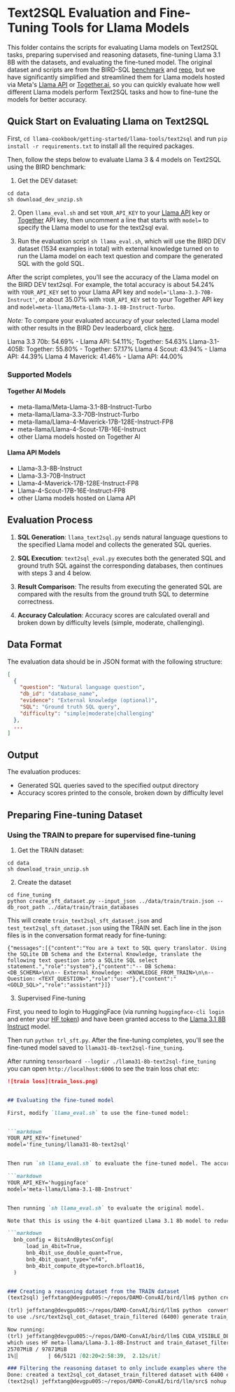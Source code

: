 # Text2SQL Evaluation and Fine-Tuning Tools for Llama Models

This folder contains the scripts for evaluating Llama models on Text2SQL tasks, preparing supervised and reasoning datasets, fine-tuning Llama 3.1 8B with the datasets, and evaluating the fine-tuned model. The original dataset and scripts are from the BIRD-SQL [benchmark](https://bird-bench.github.io) and [repo](https://github.com/AlibabaResearch/DAMO-ConvAI/tree/main/bird), but we have significantly simplified and streamlined them for Llama models hosted via Meta's [Llama API](https://llama.developer.meta.com) or [Together.ai](https://together.ai), so you can quickly evaluate how well different Llama models perform Text2SQL tasks and how to fine-tune the models for better accuracy.

## Quick Start on Evaluating Llama on Text2SQL

First, `cd llama-cookbook/getting-started/llama-tools/text2sql` and run `pip install -r requirements.txt` to install all the required packages.

Then, follow the steps below to evaluate Llama 3 & 4 models on Text2SQL using the BIRD benchmark:

1. Get the DEV dataset:
```
cd data
sh download_dev_unzip.sh
```

2. Open `llama_eval.sh` and set `YOUR_API_KEY` to your [Llama API](https://llama.developer.meta.com/) key or [Together](https://api.together.ai/) API key, then uncomment a line that starts with `model=` to specify the Llama model to use for the text2sql eval.

3. Run the evaluation script `sh llama_eval.sh`, which will use the BIRD DEV dataset (1534 examples in total) with external knowledge turned on to run the Llama model on each text question and compare the generated SQL with the gold SQL.

After the script completes, you'll see the accuracy of the Llama model on the BIRD DEV text2sql. For example, the total accuracy is about 54.24% with `YOUR_API_KEY` set to your Llama API key and `model='Llama-3.3-70B-Instruct'`, or about 35.07% with `YOUR_API_KEY` set to your Together API key and `model=meta-llama/Meta-Llama-3.1-8B-Instruct-Turbo`.

*Note:* To compare your evaluated accuracy of your selected Llama model with other results in the BIRD Dev leaderboard, click [here](https://bird-bench.github.io/).

Llama 3.3 70b: 54.69% -  Llama API: 54.11%; Together: 54.63%
Llama-3.1-405B: Together: 55.80% - Together: 57.17%
Llama 4 Scout: 43.94% - Llama API: 44.39%
Llama 4 Maverick: 41.46% - Llama API: 44.00%

### Supported Models

#### Together AI Models
- meta-llama/Meta-Llama-3.1-8B-Instruct-Turbo
- meta-llama/Llama-3.3-70B-Instruct-Turbo
- meta-llama/Llama-4-Maverick-17B-128E-Instruct-FP8
- meta-llama/Llama-4-Scout-17B-16E-Instruct
- other Llama models hosted on Together AI

#### Llama API Models
- Llama-3.3-8B-Instruct
- Llama-3.3-70B-Instruct
- Llama-4-Maverick-17B-128E-Instruct-FP8
- Llama-4-Scout-17B-16E-Instruct-FP8
- other Llama models hosted on Llama API

## Evaluation Process

1. **SQL Generation**: `llama_text2sql.py` sends natural language questions to the specified Llama model and collects the generated SQL queries.

2. **SQL Execution**: `text2sql_eval.py` executes both the generated SQL and ground truth SQL against the corresponding databases, then continues with steps 3 and 4 below.

3. **Result Comparison**: The results from executing the generated SQL are compared with the results from the ground truth SQL to determine correctness.

4. **Accuracy Calculation**: Accuracy scores are calculated overall and broken down by difficulty levels (simple, moderate, challenging).

## Data Format

The evaluation data should be in JSON format with the following structure:

```json
[
  {
    "question": "Natural language question",
    "db_id": "database_name",
    "evidence": "External knowledge (optional)",
    "SQL": "Ground truth SQL query",
    "difficulty": "simple|moderate|challenging"
  },
  ...
]
```

## Output

The evaluation produces:
- Generated SQL queries saved to the specified output directory
- Accuracy scores printed to the console, broken down by difficulty level



## Preparing Fine-tuning Dataset

### Using the TRAIN to prepare for supervised fine-tuning

1. Get the TRAIN dataset:
```
cd data
sh download_train_unzip.sh
```

2. Create the dataset

```
cd fine_tuning
python create_sft_dataset.py --input_json ../data/train/train.json --db_root_path ../data/train/train_databases
```
This will create `train_text2sql_sft_dataset.json` and `test_text2sql_sft_dataset.json` using the TRAIN set. Each line in the json files is in the conversation format ready for fine-tuning:

```
{"messages":[{"content":"You are a text to SQL query translator. Using the SQLite DB Schema and the External Knowledge, translate the following text question into a SQLite SQL select statement.","role":"system"},{"content":"-- DB Schema: <DB_SCHEMA>\n\n-- External Knowledge: <KNOWLEDGE_FROM_TRAIN>\n\n-- Question: <TEXT_QUESTION>","role":"user"},{"content":"<GOLD_SQL>","role":"assistant"}]}
```

3. Supervised Fine-tuning

First, you need to login to HuggingFace (via running `huggingface-cli login` and enter your [HF token](https://huggingface.co/settings/tokens)) and have been granted access to the [Llama 3.1 8B Instruct](https://huggingface.co/meta-llama/Llama-3.1-8B-Instruct) model.

Then run `python trl_sft.py`. After the fine-tuning completes, you'll see the fine-tuned model saved to `llama31-8b-text2sql-fine_tuning`.

After running `tensorboard --logdir ./llama31-8b-text2sql-fine_tuning` you can open `http://localhost:6006` to see the train loss chat etc:

```markdown
![train loss](train_loss.png)


## Evaluating the fine-tuned model

First, modify `llama_eval.sh` to use the fine-tuned model:


```markdown
YOUR_API_KEY='finetuned'
model='fine_tuning/llama31-8b-text2sql'


Then run `sh llama_eval.sh` to evaluate the fine-tuned model. The accuracy on the first 500 examples of the BIRD DEV dataset is about 25.60%. This is a significant improvement over the original Llama 3.1 8B Instruct model, which has an accuracy of about 10.60% on the same examples - you can confirm this by comparing the fine-tuned model's accuracy above with the original model's accuracy by first modifying `llama_eval.sh` to use the original model:

```markdown
YOUR_API_KEY='huggingface'
model='meta-llama/Llama-3.1-8B-Instruct'


Then running `sh llama_eval.sh` to evaluate the original model.

Note that this is using the 4-bit quantized Llama 3.1 8b model to reduce the memory footprint and improve the efficiency, as shown in the code nippet of llama_text2sql.py:

```markdown
  bnb_config = BitsAndBytesConfig(
      load_in_4bit=True,
      bnb_4bit_use_double_quant=True,
      bnb_4bit_quant_type="nf4",
      bnb_4bit_compute_dtype=torch.bfloat16,
  )


### Creating a reasoning dataset from the TRAIN dataset
(text2sql) jeffxtang@devgpu005:~/repos/DAMO-ConvAI/bird/llm$ python create_reasoning_dataset.py --input_json data/train/train.json --db_root_path data/train/train_databases

(trl) jeffxtang@devgpu005:~/repos/DAMO-ConvAI/bird/llm$ python  convert_dataset.py
to use ./src/text2sql_cot_dataset_train_filtered (6400) generate train_dataset_filtered.json (4480) and test_dataset_filtered.json (1920)

Now running:
(trl) jeffxtang@devgpu005:~/repos/DAMO-ConvAI/bird/llm$ CUDA_VISIBLE_DEVICES=1 nohup with-proxy python trl_sft.py
which uses HF meta-llama/Llama-3.1-8B-Instruct and train_dataset_filtered.json and GPU 25GB:
25707MiB / 97871MiB
1%|▏         | 66/5121 [02:20<2:58:39,  2.12s/it]

### Filtering the reasoning dataset to only include examples where the predicted SQL matches the ground truth SQL
Done: created a text2sql_cot_dataset_train_filtered dataset with 6400 examples of the predicted SQL in reasoning matching the ground truth SQL:
(text2sql) jeffxtang@devgpu005:~/repos/DAMO-ConvAI/bird/llm/src$ nohup python reasoning_ground_diff.py --input_json ../data/train/train.json --db_root_path ../data/train/train_databases

